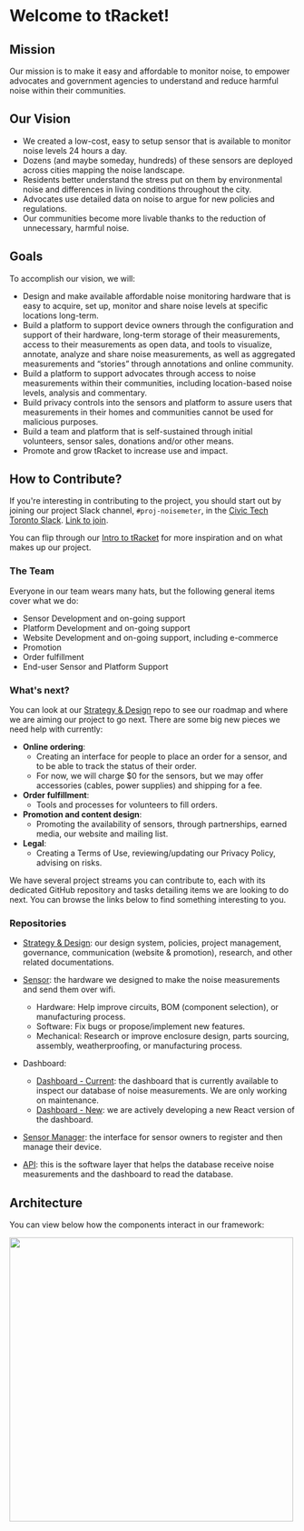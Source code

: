 # Welcome to tRacket!

## Mission

Our mission is to make it easy and affordable to monitor noise, to empower advocates and government agencies to understand and reduce harmful noise within their communities.

## Our Vision

- We created a low-cost, easy to setup sensor that is available to monitor noise levels 24 hours a day.
- Dozens (and maybe someday, hundreds) of these sensors are deployed across cities mapping the noise landscape.
- Residents better understand the stress put on them by environmental noise and differences in living conditions throughout the city.
- Advocates use detailed data on noise to argue for new policies and regulations.
- Our communities become more livable thanks to the reduction of unnecessary, harmful noise.

## Goals

To accomplish our vision, we will:
- Design and make available affordable noise monitoring hardware that is easy to acquire, set up, monitor and share noise levels at specific locations long-term.
- Build a platform to support device owners through the configuration and support of their hardware, long-term storage of their measurements, access to their measurements as open data, and tools to visualize, annotate, analyze and share noise measurements, as well as aggregated measurements and “stories” through annotations and online community.
- Build a platform to support advocates through access to noise measurements within their communities, including location-based noise levels, analysis and commentary.
- Build privacy controls into the sensors and platform to assure users that measurements in their homes and communities cannot be used for malicious purposes.
- Build a team and platform that is self-sustained through initial volunteers, sensor sales, donations and/or other means.
- Promote and grow tRacket to increase use and impact.

## How to Contribute?

If you're interesting in contributing to the project, you should start out by joining our project Slack channel, `#proj-noisemeter`, in the [Civic Tech Toronto Slack](https://civictechto.slack.com/). [Link to join](https://link.civictech.ca/join).

You can flip through our [Intro to tRacket](https://docs.google.com/presentation/d/1T6G0vKO8HGEziB60pxywa2lPjJ7M5fUSkO1vhcTDccA/edit#slide=id.p) for more inspiration and on what makes up our project.

### The Team

Everyone in our team wears many hats, but the following general items cover what we do:

- Sensor Development and on-going support
- Platform Development and on-going support
- Website Development and on-going support, including e-commerce
- Promotion
- Order fulfillment
- End-user Sensor and Platform Support

### What's next?

You can look at our [Strategy & Design](https://github.com/CivicTechTO/tRacket-strategy-design) repo to see our roadmap and where we are aiming our project to go next. There are some big new pieces we need help with currently:
- **Online ordering**: 
  - Creating an interface for people to place an order for a sensor, and to be able to track the status of their order. 
  - For now, we will charge $0 for the sensors, but we may offer accessories (cables, power supplies) and shipping for a fee. 
- **Order fulfillment**: 
  - Tools and processes for volunteers to fill orders.
- **Promotion and content design**: 
  - Promoting the availability of sensors, through partnerships, earned media, our website and mailing list.
- **Legal**:
  - Creating a Terms of Use, reviewing/updating our Privacy Policy, advising on risks.

We have several project streams you can contribute to, each with its dedicated GitHub repository and tasks detailing items we are looking to do next. You can browse the links below to find something interesting to you.

### Repositories

- [Strategy & Design](https://github.com/CivicTechTO/tRacket-strategy-design): our design system, policies, project management, governance, communication (website & promotion), research, and other related documentations.

- [Sensor](https://github.com/CivicTechTO/proj-noisemeter-device): the hardware we designed to make the noise measurements and send them over wifi.
  - Hardware: Help improve circuits, BOM (component selection), or manufacturing process.
  - Software: Fix bugs or propose/implement new features.
  - Mechanical: Research or improve enclosure design, parts sourcing, assembly, weatherproofing, or manufacturing process.
   
- Dashboard:
  - [Dashboard - Current](https://github.com/CivicTechTO/tRacket-dashboard): the dashboard that is currently available to inspect our database of noise measurements. We are only working on maintenance.
  - [Dashboard - New](https://github.com/CivicTechTO/tRacket-dashboard-react): we are actively developing a new React version of the dashboard.

- [Sensor Manager](https://github.com/CivicTechTO/tRacket-sensor-manager): the interface for sensor owners to register and then manage their device.

- [API](https://github.com/CivicTechTO/tRacket-api): this is the software layer that helps the database receive noise measurements and the dashboard to read the database.

## Architecture

You can view below how the components interact in our framework:

<img src="https://tracket.info/wp-content/uploads/2024/07/tracket-architecture.png" width="500"/>

